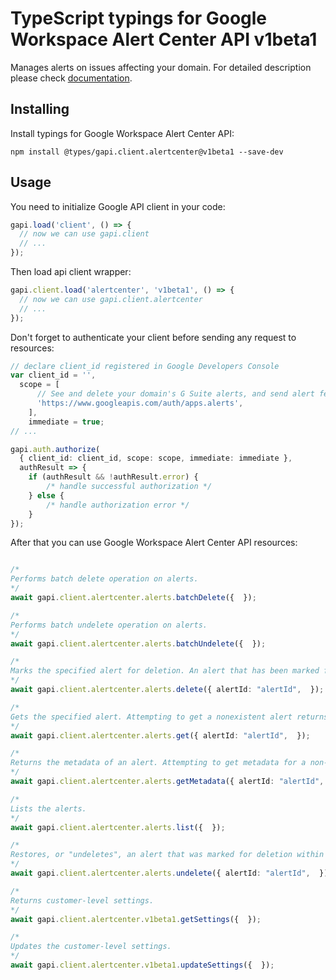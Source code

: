 # TypeScript typings for Google Workspace Alert Center API v1beta1

Manages alerts on issues affecting your domain.
For detailed description please check [documentation](https://developers.google.com/admin-sdk/alertcenter/).

## Installing

Install typings for Google Workspace Alert Center API:

```
npm install @types/gapi.client.alertcenter@v1beta1 --save-dev
```

## Usage

You need to initialize Google API client in your code:

```typescript
gapi.load('client', () => {
  // now we can use gapi.client
  // ...
});
```

Then load api client wrapper:

```typescript
gapi.client.load('alertcenter', 'v1beta1', () => {
  // now we can use gapi.client.alertcenter
  // ...
});
```

Don't forget to authenticate your client before sending any request to resources:

```typescript
// declare client_id registered in Google Developers Console
var client_id = '',
  scope = [ 
      // See and delete your domain's G Suite alerts, and send alert feedback
      'https://www.googleapis.com/auth/apps.alerts',
    ],
    immediate = true;
// ...

gapi.auth.authorize(
  { client_id: client_id, scope: scope, immediate: immediate },
  authResult => {
    if (authResult && !authResult.error) {
        /* handle successful authorization */
    } else {
        /* handle authorization error */
    }
});
```

After that you can use Google Workspace Alert Center API resources:

```typescript

/*
Performs batch delete operation on alerts.
*/
await gapi.client.alertcenter.alerts.batchDelete({  });

/*
Performs batch undelete operation on alerts.
*/
await gapi.client.alertcenter.alerts.batchUndelete({  });

/*
Marks the specified alert for deletion. An alert that has been marked for deletion is removed from Alert Center after 30 days. Marking an alert for deletion has no effect on an alert which has already been marked for deletion. Attempting to mark a nonexistent alert for deletion results in a `NOT_FOUND` error.
*/
await gapi.client.alertcenter.alerts.delete({ alertId: "alertId",  });

/*
Gets the specified alert. Attempting to get a nonexistent alert returns `NOT_FOUND` error.
*/
await gapi.client.alertcenter.alerts.get({ alertId: "alertId",  });

/*
Returns the metadata of an alert. Attempting to get metadata for a non-existent alert returns `NOT_FOUND` error.
*/
await gapi.client.alertcenter.alerts.getMetadata({ alertId: "alertId",  });

/*
Lists the alerts.
*/
await gapi.client.alertcenter.alerts.list({  });

/*
Restores, or "undeletes", an alert that was marked for deletion within the past 30 days. Attempting to undelete an alert which was marked for deletion over 30 days ago (which has been removed from the Alert Center database) or a nonexistent alert returns a `NOT_FOUND` error. Attempting to undelete an alert which has not been marked for deletion has no effect.
*/
await gapi.client.alertcenter.alerts.undelete({ alertId: "alertId",  });

/*
Returns customer-level settings.
*/
await gapi.client.alertcenter.v1beta1.getSettings({  });

/*
Updates the customer-level settings.
*/
await gapi.client.alertcenter.v1beta1.updateSettings({  });
```
